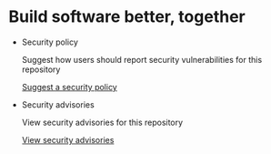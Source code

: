 # Build software better, together

* Security policy

   Suggest how users should report security vulnerabilities for this repository

   [Suggest a security policy](https://github.com/Kapeli/cheatset/security/policy)

* Security advisories

   View security advisories for this repository

  [View security advisories](https://github.com/Kapeli/cheatset/security/advisories)

